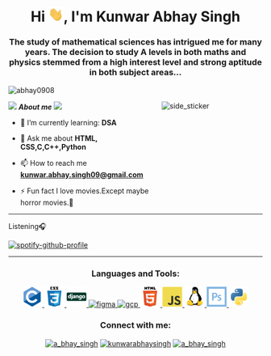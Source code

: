 <h1 align="center">Hi <img src="https://raw.githubusercontent.com/ABSphreak/ABSphreak/master/gifs/Hi.gif" width="30px">, I'm Kunwar Abhay Singh </h1>
<h3 align="center">The study of mathematical sciences has intrigued me for many years. The decision to study A levels in both maths and physics stemmed from a high interest level and strong aptitude in both subject areas...</h3>
<p align="left"> <img src="https://komarev.com/ghpvc/?username=abhay0908&label=Profile%20views&color=0e75b6&style=flat" alt="abhay0908" /> </p>

<img src="https://media.giphy.com/media/iY8CRBdQXODJSCERIr/giphy.gif" width="30px">&nbsp;***About me***
<img src="https://media.giphy.com/media/iY8CRBdQXODJSCERIr/giphy.gif" width="30px">
<img align="right" width=200px height=200px alt="side_sticker" src="https://media.giphy.com/media/TEnXkcsHrP4YedChhA/giphy.gif" />


- 🌱 I’m currently learning: **DSA**

- 💬 Ask me about **HTML, CSS,C,C++,Python**

- 📫 How to reach me **kunwar.abhay.singh09@gmail.com**

- ⚡ Fun fact I love movies.Except maybe horror movies.😬

<hr>
 Listening🎧

[![spotify-github-profile](https://spotify-github-profile.vercel.app/api/view?uid=pbd1c9ykg115346kpsswxrslh&cover_image=true&theme=novatorem)](https://spotify-github-profile.vercel.app/api/view?uid=pbd1c9ykg115346kpsswxrslh&redirect=true)
</hr> 
<hr> </h>
<h3 align="center">Languages and Tools:</h3>
<p align="center"> <a href="https://www.cprogramming.com/" target="_blank"> <img src="https://raw.githubusercontent.com/devicons/devicon/master/icons/c/c-original.svg" alt="c" width="40" height="40"/> </a> <a href="https://www.w3schools.com/css/" target="_blank"> <img src="https://raw.githubusercontent.com/devicons/devicon/master/icons/css3/css3-original-wordmark.svg" alt="css3" width="40" height="40"/> </a> <a href="https://www.djangoproject.com/" target="_blank"> <img src="https://raw.githubusercontent.com/devicons/devicon/master/icons/django/django-original.svg" alt="django" width="40" height="40"/> </a> <a href="https://www.figma.com/" target="_blank"> <img src="https://www.vectorlogo.zone/logos/figma/figma-icon.svg" alt="figma" width="40" height="40"/> </a> <a href="https://cloud.google.com" target="_blank"> <img src="https://www.vectorlogo.zone/logos/google_cloud/google_cloud-icon.svg" alt="gcp" width="40" height="40"/> </a> <a href="https://www.w3.org/html/" target="_blank"> <img src="https://raw.githubusercontent.com/devicons/devicon/master/icons/html5/html5-original-wordmark.svg" alt="html5" width="40" height="40"/> </a> <a href="https://developer.mozilla.org/en-US/docs/Web/JavaScript" target="_blank"> <img src="https://raw.githubusercontent.com/devicons/devicon/master/icons/javascript/javascript-original.svg" alt="javascript" width="40" height="40"/> </a> <a href="https://www.linux.org/" target="_blank"> <img src="https://raw.githubusercontent.com/devicons/devicon/master/icons/linux/linux-original.svg" alt="linux" width="40" height="40"/> </a> <a href="https://www.photoshop.com/en" target="_blank"> <img src="https://raw.githubusercontent.com/devicons/devicon/master/icons/photoshop/photoshop-line.svg" alt="photoshop" width="40" height="40"/> </a> <a href="https://www.python.org" target="_blank"> <img src="https://raw.githubusercontent.com/devicons/devicon/master/icons/python/python-original.svg" alt="python" width="40" height="40"/> </a> </p>
<h3 align="center">Connect with me:</h3>
<p align="center">
<a href="https://twitter.com/a_bhay_singh" target="blank"><img align="center" src="https://raw.githubusercontent.com/rahuldkjain/github-profile-readme-generator/master/src/images/icons/Social/twitter.svg" alt="a_bhay_singh" height="30" width="40" /></a>
<a href="https://kaggle.com/kunwarabhaysingh" target="blank"><img align="center" src="https://raw.githubusercontent.com/rahuldkjain/github-profile-readme-generator/master/src/images/icons/Social/kaggle.svg" alt="kunwarabhaysingh" height="30" width="40" /></a>
<a href="https://instagram.com/a_bhay_singh" target="blank"><img align="center" src="https://raw.githubusercontent.com/rahuldkjain/github-profile-readme-generator/master/src/images/icons/Social/instagram.svg" alt="a_bhay_singh" height="30" width="40" /></a>
 </p>


